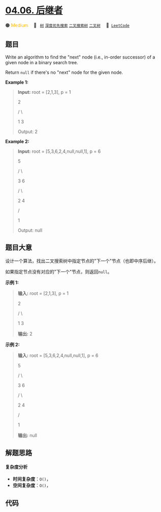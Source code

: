 # [04.06. 后继者](https://leetcode.cn/problems/successor-lcci)

🟠 <font color=#ffb800>Medium</font>&emsp; 🔖&ensp; [`树`](/tag/tree.md) [`深度优先搜索`](/tag/depth-first-search.md) [`二叉搜索树`](/tag/binary-search-tree.md) [`二叉树`](/tag/binary-tree.md)&emsp; 🔗&ensp;[`LeetCode`](https://leetcode.cn/problems/successor-lcci)

## 题目

Write an algorithm to find the "next" node (i.e., in-order successor) of a
given node in a binary search tree.

Return `null` if there's no "next" node for the given node.

**Example 1:**

> 
> 
> 
> 
> 
> **Input:** root = [2,1,3], p = 1
> 
> 
> 
>   2
> 
>  / \
> 
> 1   3
> 
> 
> 
> Output: 2

**Example 2:**

> 
> 
> 
> 
> 
> **Input:** root = [5,3,6,2,4,null,null,1], p = 6
> 
> 
> 
> > 
>   5
> 
> > 
>  / \
> 
> > 
> 3   6
> 
>    / \
> 
>   2   4
> 
>  /   
> 
> 1
> 
> 
> 
> Output: null


## 题目大意

设计一个算法，找出二叉搜索树中指定节点的"下一个"节点（也即中序后继）。

如果指定节点没有对应的"下一个"节点，则返回`null`。

**示例 1:**

> 
> 
> 
> 
> 
> **输入:** root = [2,1,3], p = 1
> 
> 
> 
>   2
> 
>  / \
> 
> 1   3
> 
> 
> 
> **输出:** 2

**示例 2:**

> 
> 
> 
> 
> 
> **输入:** root = [5,3,6,2,4,null,null,1], p = 6
> 
> 
> 
> > 
>   5
> 
> > 
>  / \
> 
> > 
> 3   6
> 
>    / \
> 
>   2   4
> 
>  /   
> 
> 1
> 
> 
> 
> **输出:** null


## 解题思路

#### 复杂度分析

- **时间复杂度**：`O()`，
- **空间复杂度**：`O()`，

## 代码

```javascript

```